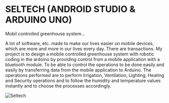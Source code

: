 # SELTECH (ANDROID STUDIO & ARDUINO UNO)
Mobil controlled greenhouse system...

A lot of software, etc. made to make our lives easier on mobile devices, which are more and more in our lives every day. There are transactions. My project is to design a mobile controlled greenhouse system with robotic coding in the ardoino by providing control from a mobile application with a bluetooth module. To be able to control the operations to be done easily and easily by transferring data from the mobile application to Arduino. The operations performed are to perform Irrigation, Ventilation, Lighting, Heating and Security operations and to follow the humidity and temperature values ​​instantly and to choose the processes accordingly.

![Seltech](https://user-images.githubusercontent.com/67559667/98144274-40470780-1edb-11eb-82e9-ff815eaf2e5b.png)
